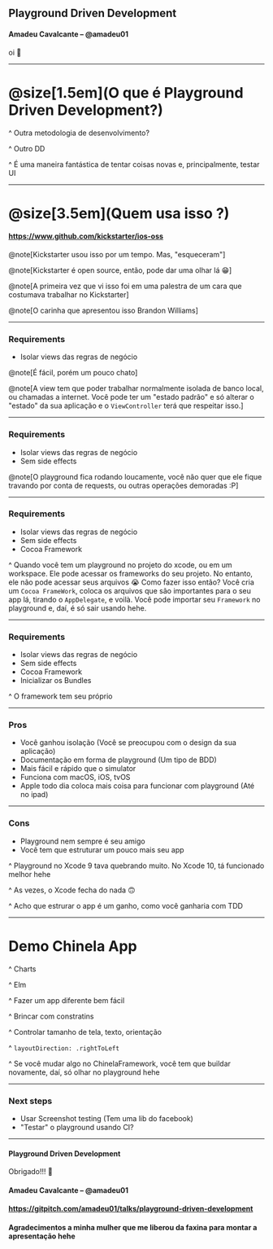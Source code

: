 
## Playground Driven Development
#### Amadeu Cavalcante – @amadeu01


 oi 👋




---

# @size[1.5em](O que é Playground Driven Development?)

^ Outra metodologia de desenvolvimento?

^ Outro <Alguma coisa>DD

^ É uma maneira fantástica de tentar coisas novas e, principalmente, testar UI 

---

# @size[3.5em](Quem usa isso ?)
#### https://www.github.com/kickstarter/ios-oss

@note[Kickstarter usou isso por um tempo. Mas, "esqueceram"]

@note[Kickstarter é open source, então, pode dar uma olhar lá 😁]

@note[A primeira vez que vi isso foi em uma palestra de um cara que costumava trabalhar no Kickstarter]

@note[O carinha que apresentou isso Brandon Williams]

---

### Requirements

* Isolar views das regras de negócio

@note[É fácil, porém um pouco chato]

@note[A view tem que poder trabalhar normalmente isolada de banco local, ou chamadas a internet. Você pode ter um "estado padrão" e só alterar o "estado" da sua aplicação e o `ViewController` terá que respeitar isso.]

---

### Requirements

* Isolar views das regras de negócio
* Sem side effects

@note[O playground fica rodando loucamente, você não quer que ele fique travando por conta de requests, ou outras operações demoradas :P]

---

### Requirements

* Isolar views das regras de negócio
* Sem side effects
* Cocoa Framework

^ Quando você tem um playground no projeto do xcode, ou em um workspace. Ele pode acessar os frameworks do seu projeto. No entanto, ele não pode acessar seus arquivos 😭 Como fazer isso então? Você cria um `Cocoa FrameWork`, coloca os arquivos que são importantes para o seu app lá, tirando o `AppDelegate`, e voilà. Você pode importar seu `Framework` no playground e, daí, é só sair usando hehe.

---

### Requirements

* Isolar views das regras de negócio
* Sem side effects
* Cocoa Framework
* Inicializar os Bundles

^ O framework tem seu próprio

---

###  Pros

* Você ganhou isolação (Você se preocupou com o design da sua aplicação)
* Documentação em forma de playground (Um tipo de BDD)
* Mais fácil e rápido que o simulator
* Funciona com macOS, iOS, tvOS
* Apple todo dia coloca mais coisa para funcionar com playground (Até no ipad)

---

### Cons

* Playground nem sempre é seu amigo
* Você tem que estruturar um pouco mais seu app

^ Playground no Xcode 9 tava quebrando muito. No Xcode 10, tá funcionado melhor hehe

^ As vezes, o Xcode fecha do nada 🙃

^ Acho que estrurar o app é um ganho, como você ganharia com TDD

---

# Demo Chinela App

^ Charts

^ Elm

^ Fazer um app diferente bem fácil

^ Brincar com constratins

^ Controlar tamanho de tela, texto, orientação

^ `layoutDirection: .rightToLeft`

^ Se você mudar algo no ChinelaFramework, você tem que buildar novamente, daí, só olhar no playground hehe

---

### Next steps

* Usar Screenshot testing (Tem uma lib do facebook)
* "Testar" o playground usando CI?

---

#### Playground Driven Development

Obrigado!!!  👋

#### Amadeu Cavalcante – @amadeu01
#### https://gitpitch.com/amadeu01/talks/playground-driven-development

#### Agradecimentos a minha mulher que me liberou da faxina para montar a apresentação hehe
